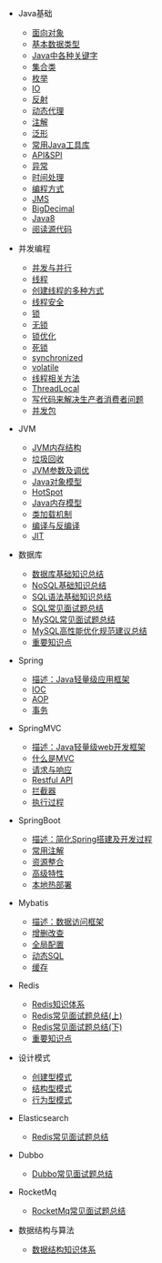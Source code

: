 * Java基础
    * [面向对象](doc/Java基础/面向对象.md)
    * [基本数据类型](doc/Java基础/基本数据类型.md)
	* [Java中各种关键字](doc/toBeOrganized.md)
	* [集合类](doc/toBeOrganized.md)
	* [枚举](doc/toBeOrganized.md)
	* [IO](doc/toBeOrganized.md)
	* [反射](doc/toBeOrganized.md)
	* [动态代理](doc/toBeOrganized.md)
	* [注解](doc/toBeOrganized.md)
	* [泛形](doc/toBeOrganized.md)
	* [常用Java工具库](doc/toBeOrganized.md)
	* [API&SPI](doc/toBeOrganized.md)
	* [异常](doc/toBeOrganized.md)
	* [时间处理](doc/toBeOrganized.md)
	* [编程方式](doc/toBeOrganized.md)
	* [JMS](doc/toBeOrganized.md)
	* [BigDecimal](doc/toBeOrganized.md)
	* [Java8](doc/toBeOrganized.md)
	* [阅读源代码](doc/toBeOrganized.md)
* 并发编程
	* [并发与并行](doc/toBeOrganized.md)
	* [线程](doc/toBeOrganized.md)
	* [创建线程的多种方式](doc/toBeOrganized.md)
	* [线程安全](doc/toBeOrganized.md)
	* [锁](doc/toBeOrganized.md)
	* [无锁](doc/toBeOrganized.md)
	* [锁优化](doc/toBeOrganized.md)
	* [死锁](doc/toBeOrganized.md)
	* [synchronized](doc/toBeOrganized.md)
	* [volatile](doc/toBeOrganized.md)
	* [线程相关方法](doc/toBeOrganized.md)
	* [ThreadLocal](doc/toBeOrganized.md)
	* [写代码来解决生产者消费者问题](doc/toBeOrganized.md)
	* [并发包](doc/toBeOrganized.md)
* JVM
    * [JVM内存结构](doc/toBeOrganized.md)
    * [垃圾回收](doc/toBeOrganized.md)
    * [JVM参数及调优](doc/toBeOrganized.md)
	* [Java对象模型](doc/toBeOrganized.md)
	* [HotSpot](doc/toBeOrganized.md)
	* [Java内存模型](doc/toBeOrganized.md)
	* [类加载机制](doc/toBeOrganized.md)
	* [编译与反编译](doc/toBeOrganized.md)
	* [JIT](doc/toBeOrganized.md)

* 数据库
    * [数据库基础知识总结](doc/toBeOrganized.md)
	* [NoSQL基础知识总结](doc/toBeOrganized.md)
	* [SQL语法基础知识总结](doc/toBeOrganized.md)
	* [SQL常见面试题总结](doc/toBeOrganized.md)
	* [MySQL常见面试题总结](doc/toBeOrganized.md)
	* [MySQL高性能优化规范建议总结](doc/toBeOrganized.md)
	* [重要知识点](doc/toBeOrganized.md)
* Spring
	* [描述：Java轻量级应用框架](doc/toBeOrganized.md)
	* [IOC](doc/toBeOrganized.md)
	* [AOP](doc/toBeOrganized.md)
	* [事务](doc/toBeOrganized.md)
	
* SpringMVC
	* [描述：Java轻量级web开发框架](doc/toBeOrganized.md)
	* [什么是MVC](doc/toBeOrganized.md)
	* [请求与响应](doc/toBeOrganized.md)
	* [Restful API](doc/toBeOrganized.md)
	* [拦截器](doc/toBeOrganized.md)
	* [执行过程](doc/toBeOrganized.md)

* SpringBoot	
	* [描述：简化Spring搭建及开发过程](doc/toBeOrganized.md)
	* [常用注解](doc/toBeOrganized.md)
	* [资源整合](doc/toBeOrganized.md)
	* [高级特性](doc/toBeOrganized.md)
	* [本地热部署](doc/toBeOrganized.md)

* Mybatis
	* [描述：数据访问框架](doc/toBeOrganized.md)
	* [增删改查](doc/toBeOrganized.md)
	* [全局配置](doc/toBeOrganized.md)
	* [动态SQL](doc/toBeOrganized.md)
	* [缓存](doc/toBeOrganized.md)

* Redis
	* [Redis知识体系](doc/Redis/Redis知识体系.md)
    * [Redis常见面试题总结(上)](doc/toBeOrganized.md)
	* [Redis常见面试题总结(下)](doc/toBeOrganized.md)
	* [重要知识点](doc/toBeOrganized.md)
* 设计模式
	* [创建型模式](doc/toBeOrganized.md)
	* [结构型模式](doc/toBeOrganized.md)
	* [行为型模式](doc/toBeOrganized.md)
	
* Elasticsearch
	* [Redis常见面试题总结](doc/toBeOrganized.md)

* Dubbo
	* [Dubbo常见面试题总结](doc/toBeOrganized.md)

* RocketMq
	* [RocketMq常见面试题总结](doc/RocketMQ/RocketMQ知识体系.md)	
	
* 数据结构与算法
	* [数据结构知识体系](doc/数据结构与算法/数据结构知识体系.md)	
